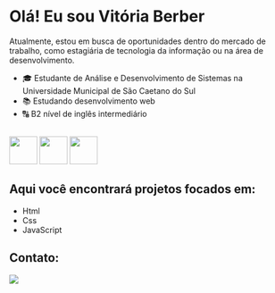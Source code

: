 <h1>Olá! Eu sou Vitória Berber</h1>

Atualmente, estou em busca de oportunidades dentro do mercado de trabalho, como estagiária de tecnologia da informação ou na área de desenvolvimento.
- 🎓 Estudante de Análise e Desenvolvimento de Sistemas na Universidade Municipal de São Caetano do Sul
- 📚 Estudando desenvolvimento web
- 🔠 B2 nível de inglês intermediário
 
<br>

<div display="inline">
  <img width="50px" height="50px" src="https://cdn.jsdelivr.net/gh/devicons/devicon@latest/icons/css3/css3-original.svg" />
  <img width="50px" height="50px" src="https://cdn.jsdelivr.net/gh/devicons/devicon@latest/icons/html5/html5-original.svg" />
  <img width="50px" height="50px" src="https://cdn.jsdelivr.net/gh/devicons/devicon@latest/icons/javascript/javascript-original.svg" />
</div>

## Aqui você encontrará projetos focados em:
- Html
- Css
- JavaScript

## Contato:
<div>
  <a href="https://www.linkedin.com/in/vitória-berber">
    <img src="https://img.shields.io/badge/linkedin-%230077B5.svg?style=for-the-badge&logo=linkedin&logoColor=white"/>
  </a>
</div>
